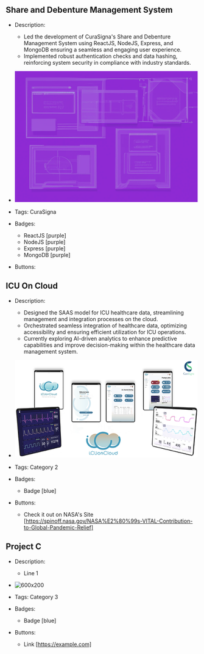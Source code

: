 ## Share and Debenture Management System 
- Description:
  - Led the development of CuraSigna's Share and Debenture Management System using ReactJS, NodeJS, Express, and MongoDB ensuring a seamless and engaging user experience.
  - Implemented robust authentication checks and data hashing, reinforcing system security in compliance with industry standards.

- ![600x200](../assets/p1.png)
- Tags: CuraSigna
- Badges:
  - ReactJS [purple]
  - NodeJS [purple]
  - Express [purple]
  - MongoDB [purple]
- Buttons:
  

## ICU On Cloud
- Description:
  - Designed the SAAS model for ICU healthcare data, streamlining management and integration processes on the cloud.
  - Orchestrated seamless integration of healthcare data, optimizing accessibility and ensuring efficient utilization for ICU operations.
  - Currently exploring AI-driven analytics to enhance predictive capabilities and improve decision-making within the healthcare data management system.

- ![600x200](../assets/p2.png)
- Tags: Category 2
- Badges:
  - Badge [blue]
- Buttons:
  - Check it out on NASA's Site [https://spinoff.nasa.gov/NASA%E2%80%99s-VITAL-Contribution-to-Global-Pandemic-Relief]

## Project C
- Description:
  - Line 1

- ![600x200](https://via.placeholder.com/600x200)
- Tags: Category 3
- Badges:
  - Badge [blue]
- Buttons:
  - Link [https://example.com]